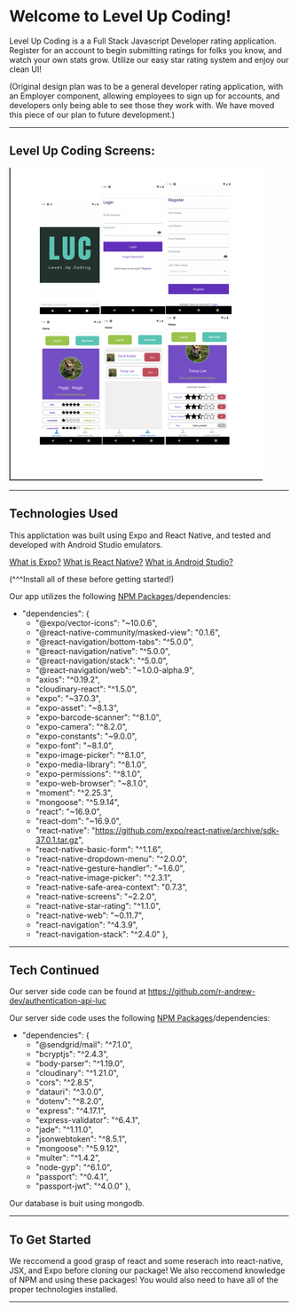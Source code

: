 
 
# Welcome to Level Up Coding!

Level Up Coding is a a Full Stack Javascript Developer rating application. 
Register for an account to begin submitting ratings for folks you know, and watch your own stats grow. Utilize our easy star rating system and enjoy our clean UI!


(Original design  plan was to be a general developer rating application, with an Employer component, allowing employees to sign up for accounts, and developers only being able to see those they work with. We have moved this piece of our plan to future development.)

--------------------------------------

## Level Up Coding Screens: 

![Images from Level Up Coding](./client/assets/images/ReadMeImages/combined.png)

--------------------------------------

## Technologies Used 

This applictation was built using Expo and React Native, and tested and developed with Android Studio emulators. 

[What is Expo?](https://docs.expo.io/)
[What is React Native?](https://reactnative.dev/)
[What is Android Studio?](https://developer.android.com/studio/intro)

(^^^Install all of these before getting started!)

Our app utilizes the following [NPM Packages](https://www.npmjs.com/)/dependencies:

  * "dependencies": {
    * "@expo/vector-icons": "~10.0.6",
    * "@react-native-community/masked-view": "0.1.6",
    * "@react-navigation/bottom-tabs": "^5.0.0",
    * "@react-navigation/native": "^5.0.0",
    * "@react-navigation/stack": "^5.0.0",
    * "@react-navigation/web": "~1.0.0-alpha.9",
    * "axios": "^0.19.2",
    * "cloudinary-react": "^1.5.0",
    * "expo": "~37.0.3",
    * "expo-asset": "~8.1.3",
    * "expo-barcode-scanner": "^8.1.0",
    * "expo-camera": "^8.2.0",
    * "expo-constants": "~9.0.0",
    * "expo-font": "~8.1.0",
    * "expo-image-picker": "^8.1.0",
    * "expo-media-library": "^8.1.0",
    * "expo-permissions": "^8.1.0",
    * "expo-web-browser": "~8.1.0",
    * "moment": "^2.25.3",
    * "mongoose": "^5.9.14",
    * "react": "~16.9.0",
    * "react-dom": "~16.9.0",
    * "react-native": "https://github.com/expo/react-native/archive/sdk-37.0.1.tar.gz",
    * "react-native-basic-form": "^1.1.6",
    * "react-native-dropdown-menu": "^2.0.0",
    * "react-native-gesture-handler": "~1.6.0",
    * "react-native-image-picker": "^2.3.1",
    * "react-native-safe-area-context": "0.7.3",
    * "react-native-screens": "~2.2.0",
    * "react-native-star-rating": "^1.1.0",
    * "react-native-web": "~0.11.7",
    * "react-navigation": "^4.3.9",
    * "react-navigation-stack": "^2.4.0"
  },

  --------------------------------------------------

  ## Tech Continued 

Our server side code can be found at https://github.com/r-andrew-dev/authentication-api-luc

Our server side code uses the following [NPM Packages](https://www.npmjs.com/)/dependencies:

  * "dependencies": {
    * "@sendgrid/mail": "^7.1.0",
    * "bcryptjs": "^2.4.3",
    * "body-parser": "^1.19.0",
    * "cloudinary": "^1.21.0",
    * "cors": "^2.8.5",
    * "datauri": "^3.0.0",
    * "dotenv": "^8.2.0",
    * "express": "^4.17.1",
    * "express-validator": "^6.4.1",
    * "jade": "^1.11.0",
    * "jsonwebtoken": "^8.5.1",
    * "mongoose": "^5.9.12",
    * "multer": "^1.4.2",
    * "node-gyp": "^6.1.0",
    * "passport": "^0.4.1",
    * "passport-jwt": "^4.0.0"
  },

  Our database is buit using mongodb. 

------------------------------------------

## To Get Started 

We reccomend a good grasp of react and some reserach into react-native, JSX, and Expo before cloning our package! We also reccomend knowledge of NPM and using these packages! You would also need to have all of the proper technologies installed. 

------------------------------------------



